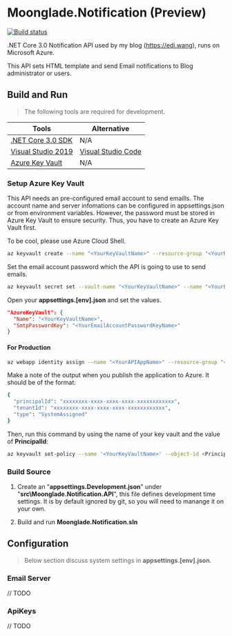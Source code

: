 # Moonglade.Notification (Preview)

[![Build status](https://dev.azure.com/ediwang/EdiWang-GitHub-Builds/_apis/build/status/Moonglade.Notification-CI)](https://dev.azure.com/ediwang/EdiWang-GitHub-Builds/_build/latest?definitionId=58)

.NET Core 3.0 Notification API used by my blog (https://edi.wang), runs on Microsoft Azure.

This API sets HTML template and send Email notifications to Blog administrator or users.

## Build and Run

> The following tools are required for development.

Tools | Alternative
--- | ---
[.NET Core 3.0 SDK](http://dot.net) | N/A
[Visual Studio 2019](https://visualstudio.microsoft.com/) | [Visual Studio Code](https://code.visualstudio.com/)
[Azure Key Vault](https://azure.microsoft.com/en-us/services/key-vault/) | N/A

### Setup Azure Key Vault

This API needs an pre-configured email account to send emaills. The account name and server infomations can be configured in appsettings.json or from environment variables. However, the password must be stored in Azure Key Vault to ensure security. Thus, you have to create an Azure Key Vault first.

To be cool, please use Azure Cloud Shell.

```bash
az keyvault create --name "<YourKeyVaultName>" --resource-group "<YourResourceGroupName>" --location "East US"
```

Set the email account password which the API is going to use to send emails.

```bash
az keyvault secret set --vault-name "<YourKeyVaultName>" --name "<YourEmailAccountPasswordKeyName>" --value "<YourEmailAccountPasswordValue>"
```

Open your **appsettings.[env].json** and set the values.

```json
"AzureKeyVault": {
  "Name": "<YourKeyVaultName>",
  "SmtpPasswordKey": "<YourEmailAccountPasswordKeyName>"
}
```

#### For Production

```bash
az webapp identity assign --name "<YourAPIAppName>" --resource-group "<YourResourceGroupName>"
```

Make a note of the output when you publish the application to Azure. It should be of the format:

```bash
{
  "principalId": "xxxxxxxx-xxxx-xxxx-xxxx-xxxxxxxxxxxx",
  "tenantId": "xxxxxxxx-xxxx-xxxx-xxxx-xxxxxxxxxxxx",
  "type": "SystemAssigned"
}
```

Then, run this command by using the name of your key vault and the value of **PrincipalId**:

```bash
az keyvault set-policy --name '<YourKeyVaultName>' --object-id <PrincipalId> --secret-permissions get list
```

### Build Source

1. Create an "**appsettings.Development.json**" under "**src\Moonglade.Notification.API**", this file defines development time settings. It is by default ignored by git, so you will need to manange it on your own.

2. Build and run **Moonglade.Notification.sln**

## Configuration

> Below section discuss system settings in **appsettings.[env].json**.

### Email Server

// TODO

### ApiKeys

// TODO